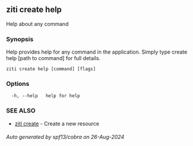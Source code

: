 ## ziti create help

Help about any command

### Synopsis

Help provides help for any command in the application.
Simply type create help [path to command] for full details.

```
ziti create help [command] [flags]
```

### Options

```
  -h, --help   help for help
```

### SEE ALSO

* [ziti create](../create.md)	 - Create a new resource

###### Auto generated by spf13/cobra on 26-Aug-2024
